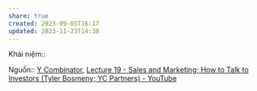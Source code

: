 ```yaml
---
share: true
created: 2023-09-05T16:17
updated: 2023-11-23T14:38
---
```


Khái niệm:: 

Nguồn:: [Y Combinator](../../../%CE%9E%20Ngu%E1%BB%93n/Y%20Combinator.md), [Lecture 19 - Sales and Marketing; How to Talk to Investors (Tyler Bosmeny; YC Partners) - YouTube](https://www.youtube.com/watch?v=SHAh6WKBgiE)